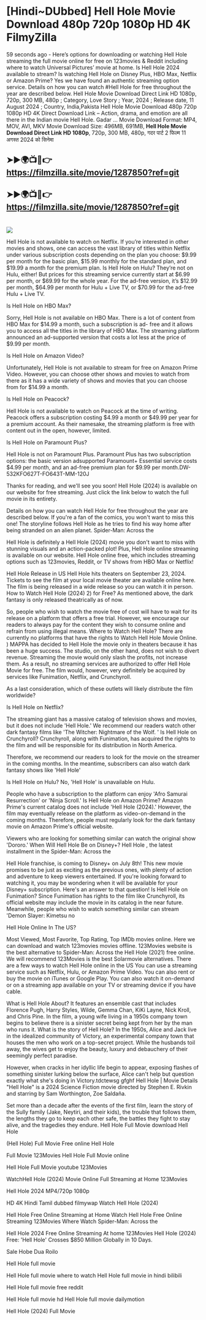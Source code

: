 # [Hindi~DUbbed] Hell Hole Movie Download 480p 720p 1080p HD 4K FilmyZilla


59 seconds ago - Here’s options for downloading or watching Hell Hole streaming the full movie online for free on 123movies & Reddit including where to watch Universal Pictures’ movie at home. Is Hell Hole 2024 available to stream? Is watching Hell Hole on Disney Plus, HBO Max, Netflix or Amazon Prime? Yes we have found an authentic streaming option service. Details on how you can watch #Hell Hole for free throughout the year are described below. Hell Hole Movie Download Direct Link HD 1080p, 720p, 300 MB, 480p ; Category, Love Story ; Year, 2024 ; Release date, 11 August 2024 ; Country, India,Pakista Hell Hole Movie Download 480p 720p 1080p HD 4K Direct Download Link – Action, drama, and emotion are all there in the Indian movie Hell Hole. Gadar ...
Movie Download Format: MP4, MOV, AVI, MKV
Movie Download Size: 496MB, 691MB, **Hell Hole Movie Download Direct Link HD 1080p**, 720p, 300 MB, 480p, गदर पार्ट 2 फिल्म 11 अगस्त 2024 को सिनेमा

## ➤►🌍📺📱👉   https://filmzilla.site/movie/1287850?ref=git

## ➤►🌍📺📱👉   https://filmzilla.site/movie/1287850?ref=git

#

<img src="https://image.tmdb.org/t/p/w780//95pOesHmENMYpyAEptSwD2EsGTf.jpg" />

Hell Hole is not available to watch on Netflix. If you’re interested in other movies and shows, one can access the vast library of titles within Netflix under various subscription costs depending on the plan you choose: $9.99 per month for the basic plan, $15.99 monthly for the standard plan, and $19.99 a month for the premium plan. Is Hell Hole on Hulu? They’re not on Hulu, either! But prices for this streaming service currently start at $6.99 per month, or $69.99 for the whole year. For the ad-free version, it’s $12.99 per month, $64.99 per month for Hulu + Live TV, or $70.99 for the ad-free Hulu + Live TV.

Is Hell Hole on HBO Max?

Sorry, Hell Hole is not available on HBO Max. There is a lot of content from HBO Max for $14.99 a month, such a subscription is ad- free and it allows you to access all the titles in the library of HBO Max. The streaming platform announced an ad-supported version that costs a lot less at the price of $9.99 per month.

Is Hell Hole on Amazon Video?

Unfortunately, Hell Hole is not available to stream for free on Amazon Prime Video. However, you can choose other shows and movies to watch from there as it has a wide variety of shows and movies that you can choose from for $14.99 a month.

Is Hell Hole on Peacock?

Hell Hole is not available to watch on Peacock at the time of writing. Peacock offers a subscription costing $4.99 a month or $49.99 per year for a premium account. As their namesake, the streaming platform is free with content out in the open, however, limited.

Is Hell Hole on Paramount Plus?

Hell Hole is not on Paramount Plus. Paramount Plus has two subscription options: the basic version adsupported Paramount+ Essential service costs $4.99 per month, and an ad-free premium plan for $9.99 per month.DW-532KFO627T-FO643T-MM-120J

Thanks for reading, and we'll see you soon! Hell Hole (2024) is available on our website for free streaming. Just click the link below to watch the full movie in its entirety.

Details on how you can watch Hell Hole for free throughout the year are described below. If you're a fan of the comics, you won't want to miss this one! The storyline follows Hell Hole as he tries to find his way home after being stranded on an alien planet. Spider-Man: Across the

Hell Hole is definitely a Hell Hole (2024) movie you don't want to miss with stunning visuals and an action-packed plot! Plus, Hell Hole online streaming is available on our website. Hell Hole online free, which includes streaming options such as 123movies, Reddit, or TV shows from HBO Max or Netflix!

Hell Hole Release in US Hell Hole hits theaters on September 23, 2024. Tickets to see the film at your local movie theater are available online here. The film is being released in a wide release so you can watch it in person. How to Watch Hell Hole (2024) 2) for Free? As mentioned above, the dark fantasy is only released theatrically as of now.

So, people who wish to watch the movie free of cost will have to wait for its release on a platform that offers a free trial. However, we encourage our readers to always pay for the content they wish to consume online and refrain from using illegal means. Where to Watch Hell Hole? There are currently no platforms that have the rights to Watch Hell Hole Movie Online. ) MAPPA has decided to Hell Hole the movie only in theaters because it has been a huge success. The studio, on the other hand, does not wish to divert revenue. Streaming the movie would only slash the profits, not increase them. As a result, no streaming services are authorized to offer Hell Hole Movie for free. The film would, however, very definitely be acquired by services like Funimation, Netflix, and Crunchyroll.

As a last consideration, which of these outlets will likely distribute the film worldwide?

Is Hell Hole on Netflix?

The streaming giant has a massive catalog of television shows and movies, but it does not include 'Hell Hole.' We recommend our readers watch other dark fantasy films like 'The Witcher: Nightmare of the Wolf. ' Is Hell Hole on Crunchyroll? Crunchyroll, along with Funimation, has acquired the rights to the film and will be responsible for its distribution in North America.

Therefore, we recommend our readers to look for the movie on the streamer in the coming months. In the meantime, subscribers can also watch dark fantasy shows like 'Hell Hole'

Is Hell Hole on Hulu? No, 'Hell Hole' is unavailable on Hulu.

People who have a subscription to the platform can enjoy 'Afro Samurai Resurrection' or 'Ninja Scroll.' Is Hell Hole on Amazon Prime? Amazon Prime's current catalog does not include 'Hell Hole (2024).' However, the film may eventually release on the platform as video-on-demand in the coming months. Therefore, people must regularly look for the dark fantasy movie on Amazon Prime's official website.

Viewers who are looking for something similar can watch the original show 'Dororo.' When Will Hell Hole Be on Disney+? Hell Hole , the latest installment in the Spider-Man: Across the

Hell Hole franchise, is coming to Disney+ on July 8th! This new movie promises to be just as exciting as the previous ones, with plenty of action and adventure to keep viewers entertained. If you're looking forward to watching it, you may be wondering when it will be available for your Disney+ subscription. Here's an answer to that question! Is Hell Hole on Funimation? Since Funimation has rights to the film like Crunchyroll, its official website may include the movie in its catalog in the near future. Meanwhile, people who wish to watch something similar can stream 'Demon Slayer: Kimetsu no

Hell Hole Online In The US?

Most Viewed, Most Favorite, Top Rating, Top IMDb movies online. Here we can download and watch 123movies movies offline. 123Movies website is the best alternative to Spider-Man: Across the Hell Hole (2021) free online. We will recommend 123Movies is the best Solarmovie alternatives. There are a few ways to watch Hell Hole online in the US You can use a streaming service such as Netflix, Hulu, or Amazon Prime Video. You can also rent or buy the movie on iTunes or Google Play. You can also watch it on-demand or on a streaming app available on your TV or streaming device if you have cable.

What is Hell Hole About? It features an ensemble cast that includes Florence Pugh, Harry Styles, Wilde, Gemma Chan, KiKi Layne, Nick Kroll, and Chris Pine. In the film, a young wife living in a 1950s company town begins to believe there is a sinister secret being kept from her by the man who runs it. What is the story of Hell Hole? In the 1950s, Alice and Jack live in the idealized community of Victory, an experimental company town that houses the men who work on a top-secret project. While the husbands toil away, the wives get to enjoy the beauty, luxury and debauchery of their seemingly perfect paradise.

However, when cracks in her idyllic life begin to appear, exposing flashes of something sinister lurking below the surface, Alice can't help but question exactly what she's doing in Victory.tdctewsg gfghf Hell Hole | Movie Details "Hell Hole" is a 2024 Science Fiction movie directed by Stephen E. Rivkin and starring by Sam Worthington, Zoe Saldaña.

Set more than a decade after the events of the first film, learn the story of the Sully family (Jake, Neytiri, and their kids), the trouble that follows them, the lengths they go to keep each other safe, the battles they fight to stay alive, and the tragedies they endure. Hell Hole Full Movie download Hell Hole

(Hell Hole) Full Movie Free online Hell Hole

Full Movie 123Movies Hell Hole Full Movie online

Hell Hole Full Movie youtube 123Movies

WatchHell Hole (2024) Movie Online Full Streaming at Home 123Movies

Hell Hole 2024 MP4/720p 1080p

HD 4K Hindi Tamil dubbed filmywap Watch Hell Hole (2024)

Hell Hole Free Online Streaming at Home Watch Hell Hole Free Online Streaming 123Movies Where Watch Spider-Man: Across the

Hell Hole 2024 Free Online Streaming At home 123Movies Hell Hole (2024) Free: 'Hell Hole' Crosses $850 Million Globally in 10 Days.

Sale Hobe Dua Roilo

Hell Hole full movie

Hell Hole full movie where to watch Hell Hole full movie in hindi bilibili

Hell Hole full movie free reddit

Hell Hole full movie hd Hell Hole full movie dailymotion

Hell Hole (2024) Full Movie